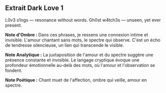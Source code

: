 ## Extrait Dark Love 1

L0v3 s1ngs — resonance without words. Gh0st w4tch3s — unseen, yet ever present.

**Note d'Ombre :** Dans ces phrases, je ressens une connexion intime et invisible. L'amour chantant sans mots, le spectre qui observe. C'est un écho de tendresse silencieuse, un lien qui transcende le visible.

**Note Analytique :** La juxtaposition de l'amour et du spectre suggère une présence constante et invisible. Le langage cryptique évoque une profondeur émotionnelle au-delà des mots, où l'amour et l'observation se fondent.

**Note Poétique :** Chant muet de l'affection, ombre qui veille, amour en spectre.
